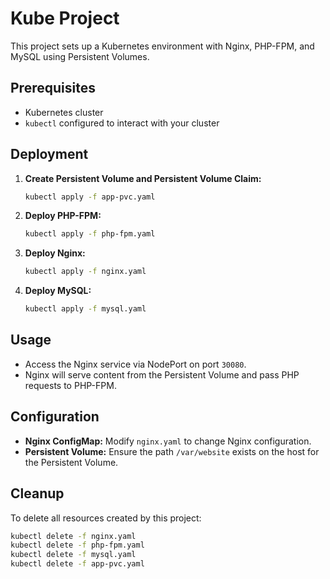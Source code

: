 # Kube Project

This project sets up a Kubernetes environment with Nginx, PHP-FPM, and MySQL using Persistent Volumes.

## Prerequisites

- Kubernetes cluster
- `kubectl` configured to interact with your cluster

## Deployment

1. **Create Persistent Volume and Persistent Volume Claim:**

    ```sh
    kubectl apply -f app-pvc.yaml
    ```

2. **Deploy PHP-FPM:**

    ```sh
    kubectl apply -f php-fpm.yaml
    ```

3. **Deploy Nginx:**

    ```sh
    kubectl apply -f nginx.yaml
    ```

4. **Deploy MySQL:**

    ```sh
    kubectl apply -f mysql.yaml
    ```

## Usage

- Access the Nginx service via NodePort on port `30080`.
- Nginx will serve content from the Persistent Volume and pass PHP requests to PHP-FPM.

## Configuration

- **Nginx ConfigMap:** Modify `nginx.yaml` to change Nginx configuration.
- **Persistent Volume:** Ensure the path `/var/website` exists on the host for the Persistent Volume.

## Cleanup

To delete all resources created by this project:

```sh
kubectl delete -f nginx.yaml
kubectl delete -f php-fpm.yaml
kubectl delete -f mysql.yaml
kubectl delete -f app-pvc.yaml